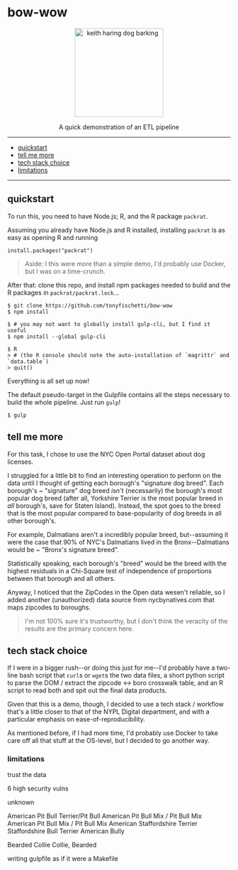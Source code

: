 # bow-wow

<p align="center">
  <img src="https://personal.thepolygram.com/haring-dog.svg"
       alt="keith haring dog barking"
       width="200"/>
</p>
<p align="center">A quick demonstration of an ETL pipeline</p>

***

- [quickstart](#quickstart)
- [tell me more](#tell-me-more)
- [tech stack choice](#tech-stack-choice)
- [limitations](#limitations)

***

## quickstart

To run this, you need to have Node.js; R, and the R package `packrat`.

Assuming you already have Node.js and R installed, installing `packrat`
is as easy as opening R and running

```
install.packages("packrat")
```

> Aside: I this were more than a simple demo, I'd probably use Docker, but
> I was on a time-crunch.


After that: clone this repo, and install npm packages needed to build
and the R packages in `packrat/packrat.lock`...

```
$ git clone https://github.com/tonyfischetti/bow-wow
$ npm install

$ # you may not want to globally install gulp-cli, but I find it useful
$ npm install --global gulp-cli

$ R
> # (the R console should note the auto-installation of `magrittr` and `data.table`)
> quit()
```

Everything is all set up now!

The default pseudo-target in the Gulpfile contains all the steps necessary to
build the whole pipeline. Just run `gulp`!

```
$ gulp
```


## tell me more

For this task, I chose to use the NYC Open Portal dataset about dog
licenses.

I struggled for a little bit to find an interesting operation to perform
on the data until I thought of getting each borough's "signature dog breed".
Each borough's ~ "signature" dog breed _isn't_ (necessarily) the borough's
most popular dog breed (after all, Yorkshire Terrier is the most popular
breed in _all_ borough's, save for Staten Island). Instead, the spot goes
to the breed that is the most popular compared to base-popularity of dog
breeds in all other borough's.

For example, Dalmatians aren't a incredibly popular breed, but--assuming
it were the case that 90% of NYC's Dalmatians lived in the Bronx--Dalmatians
would be ~ "Bronx's signature breed".

Statistically speaking, each borough's "breed" would be the breed
with the highest residuals in a Chi-Square test of independence
of proportions between that borough and all others.

Anyway, I noticed that the ZipCodes in the Open data wesen't reliable, so
I added another (unauthorized) data source from nycbynatives.com that
maps zipcodes to boroughs.

> I'm not 100% sure it's trustworthy, but I don't think the veracity of
> the results are the primary concern here.



## tech stack choice

If I were in a bigger rush--or doing this just for me--I'd probably have a
two-line bash script that `curl`s or `wget`s the two data files, a
short python script to parse the DOM / extract the zipcode <-> boro
crosswalk table, and an R script to read both and spit out the final
data products.

Given that this is a demo, though, I decided to use a tech stack / workflow
that's a little closer to that of the NYPL Digital department, and with a
particular emphasis on ease-of-reproducibility.

As mentioned before, if I had more time, I'd probably use Docker to take
care off all that stuff at the OS-level, but I decided to go another way.






### limitations


trust the data

6 high security vulns

unknown

American Pit Bull Terrier/Pit Bull
American Pit Bull Mix / Pit Bull Mix
American Pit Bull Mix / Pit Bull Mix
American Staffordshire Terrier
Staffordshire Bull Terrier
American Bully

Bearded Collie
Collie, Bearded


writing gulpfile as if it were a Makefile

